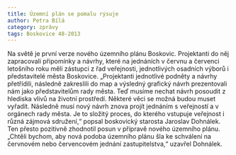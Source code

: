 ```yaml
---
title: Územní plán se pomalu rýsuje
author: Petra Bílá
category: zprávy
tags: Boskovice 48-2013
---
```


Na světě je první verze nového územního plánu Boskovic. Projektanti do něj zapracovali připomínky a návrhy, které na jednáních v červnu a červenci letošního roku měli zástupci z řad veřejnosti, jednotlivých osadních výborů i představitelé města Boskovice. „Projektanti jednotlivé podněty a návrhy přetřídili, následně zakreslili do map a výsledný grafický návrh prezentovali nám jako představitelům rady města. Teď musíme nechat návrh posoudit z hlediska vlivů na životní prostředí. Některé věci se možná budou muset vyřadit. Následně musí nový návrh znova projít jednáním s veřejností a v orgánech rady města. Je to složitý proces, do kterého vstupuje veřejnost i různá zájmová sdružení,“ popsal boskovický starosta Jaroslav Dohnálek. Ten přesto pozitivně zhodnotil posun v přípravě nového územního plánu. „Chtěli bychom, aby nová podoba územního plánu šla ke schválení na červnovém nebo červencovém jednání zastupitelstva,“ uzavřel Dohnálek.
